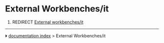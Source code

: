 # External Workbenches/it
1.  REDIRECT [External workbenches/it](External_workbenches/it.md)



---
⏵ [documentation index](../README.md) > External Workbenches/it
